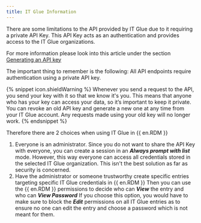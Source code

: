 ```yaml
---
title: IT Glue Information
---
```

There are some limitations to the API provided by IT Glue due to it requiring a private API Key. This API Key acts as an authentication and provides access to the IT Glue organizations.  

For more information please look into this article under the section [Generating an API key](https://support.itglue.com/hc/en-us/articles/360004938078-Getting-started-with-the-IT-Glue-API)  

The important thing to remember is the following: All API endpoints require authentication using a private API key.  

{% snippet icon.shieldWarning %}
Whenever you send a request to the API, you send your key with it so that we know it's you. This means that anyone who has your key can access your data, so it’s important to keep it private. You can revoke an old API key and generate a new one at any time from your IT Glue account. Any requests made using your old key will no longer work.
{% endsnippet %}  

Therefore there are 2 choices when using IT Glue in {{ en.RDM }}  

1. Everyone is an administrator. Since you do not want to share the API Key with everyone, you can create a session in an ***Always prompt with list*** mode. However, this way everyone can access all credentials stored in the selected IT Glue organization. This isn't the best solution as far as security is concerned.
1. Have the administrator or someone trustworthy create specific entries targeting specific IT Glue credentials in {{ en.RDM }} Then you can use the {{ en.RDM }} permissions to decide who can ***View*** the entry and who can ***View Password*** If you choose this option, you would have to make sure to block the ***Edit*** permissions on all IT Glue entries as to ensure no one can edit the entry and choose a password which is not meant for them.
